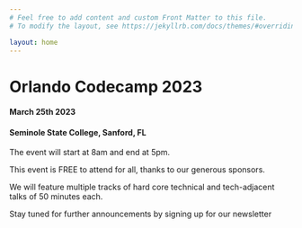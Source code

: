 ```yaml
---
# Feel free to add content and custom Front Matter to this file.
# To modify the layout, see https://jekyllrb.com/docs/themes/#overriding-theme-defaults

layout: home
---
```


# Orlando Codecamp 2023

#### March 25th 2023

#### Seminole State College, Sanford, FL

The event will start at 8am and end at 5pm.

This event is FREE to attend for all, thanks to our generous sponsors.

We will feature multiple tracks of hard core technical and tech-adjacent talks of 50 minutes each.

Stay tuned for further announcements by signing up for our newsletter
